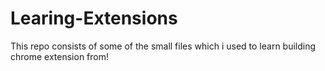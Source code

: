 # Learing-Extensions
This repo consists of some of the small files which i used to learn building chrome extension from!
